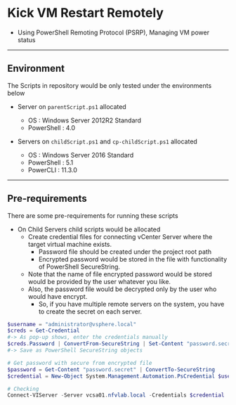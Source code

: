 # Kick VM Restart Remotely

- Using PowerShell Remoting Protocol (PSRP), Managing VM power status

***

## Environment

The Scripts in repository would be only tested under the environments below  

- Server on `parentScript.ps1` allocated
  - OS : Windows Server 2012R2 Standard
  - PowerShell : 4.0

- Servers on `childScript.ps1` and `cp-childScript.ps1` allocated
  - OS : Windows Server 2016 Standard
  - PowerShell : 5.1
  - PowerCLI : 11.3.0

***

## Pre-requirements

There are some pre-requirements for running these scripts  

- On Child Servers child scripts would be allocated
  - Create credential files for connecting vCenter Server where the target virtual machine exists.
    - Password file should be created under the project root path
    - Encrypted password would be stored in the file with functionality of PowerShell SecureString.
  - Note that the name of file encrypted password would be stored would be provided by the user whatever you like.
  - Also, the password file would be decrypted only by the user who would have encrypt.
    - So, if you have multiple remote servers on the system, you have to create the secret on each server.

```PowerShell
$username = "administrator@vsphere.local"
$creds = Get-Credential
#-> As pop-up shows, enter the credentials manually
$creds.Password | ConvertFrom-SecureString | Set-Content "password.secret"
#-> Save as PowerShell SecureString objects

# Get password with secure from encrypted file
$password = Get-Content "password.secret" | ConvertTo-SecureString
$credential = New-Object System.Management.Automation.PsCredential $username, $password

# Checking
Connect-VIServer -Server vcsa01.nfvlab.local -Credentials $credential
```

